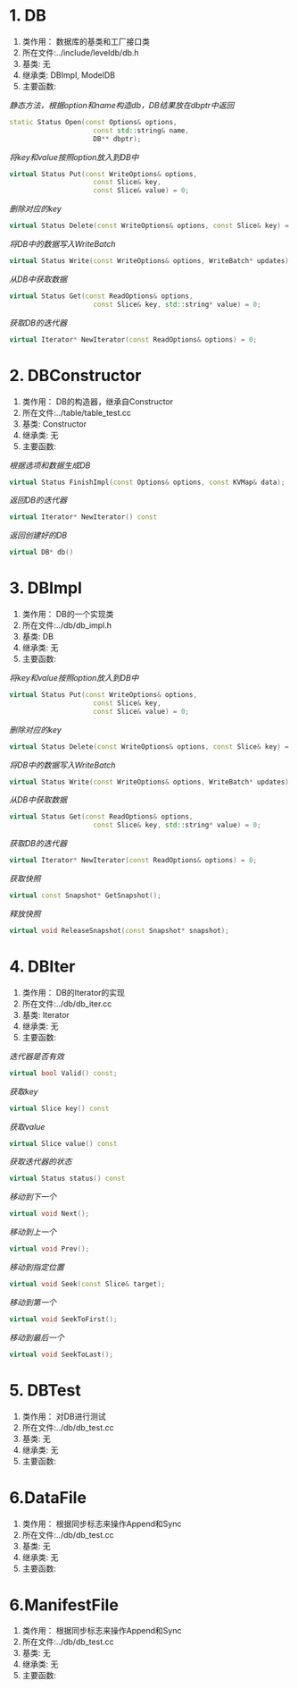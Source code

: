 
# 1. DB 
1. 类作用： 数据库的基类和工厂接口类
2. 所在文件:../include/leveldb/db.h
3. 基类: 无
4. 继承类: DBImpl, ModelDB
5. 主要函数:

*静态方法，根据option和name构造db，DB结果放在dbptr中返回*
```cpp
static Status Open(const Options& options,
                     const std::string& name,
                     DB** dbptr);
```

*将key和value按照option放入到DB中*
```cpp
virtual Status Put(const WriteOptions& options,
                     const Slice& key,
                     const Slice& value) = 0;
```

*删除对应的key*
```cpp
virtual Status Delete(const WriteOptions& options, const Slice& key) = 0;
```

*将DB中的数据写入WriteBatch*
```cpp
virtual Status Write(const WriteOptions& options, WriteBatch* updates) = 0;
```

*从DB中获取数据*
```cpp
virtual Status Get(const ReadOptions& options,
                     const Slice& key, std::string* value) = 0;
```

*获取DB的迭代器*
```cpp
virtual Iterator* NewIterator(const ReadOptions& options) = 0;
```

# 2. DBConstructor   
1. 类作用： DB的构造器，继承自Constructor
2. 所在文件:../table/table_test.cc
3. 基类: Constructor
4. 继承类: 无
5. 主要函数:

*根据选项和数据生成DB*
```cpp
virtual Status FinishImpl(const Options& options, const KVMap& data);
```
*返回DB的迭代器*
```cpp
virtual Iterator* NewIterator() const
```

*返回创建好的DB*
```cpp
virtual DB* db() 
```

# 3. DBImpl   
1. 类作用： DB的一个实现类
2. 所在文件:../db/db_impl.h
3. 基类: DB
4. 继承类: 无
5. 主要函数:

*将key和value按照option放入到DB中*
```cpp
virtual Status Put(const WriteOptions& options,
                     const Slice& key,
                     const Slice& value) = 0;
```

*删除对应的key*
```cpp
virtual Status Delete(const WriteOptions& options, const Slice& key) = 0;
```

*将DB中的数据写入WriteBatch*
```cpp
virtual Status Write(const WriteOptions& options, WriteBatch* updates) = 0;
```

*从DB中获取数据*
```cpp
virtual Status Get(const ReadOptions& options,
                     const Slice& key, std::string* value) = 0;
```

*获取DB的迭代器*
```cpp
virtual Iterator* NewIterator(const ReadOptions& options) = 0;
```

*获取快照*
```cpp
virtual const Snapshot* GetSnapshot();
```

*释放快照*
```cpp
virtual void ReleaseSnapshot(const Snapshot* snapshot);
```

# 4. DBIter   
1. 类作用： DB的Iterator的实现
2. 所在文件:../db/db_iter.cc
3. 基类: Iterator
4. 继承类: 无
5. 主要函数:

*迭代器是否有效*
```cpp
virtual bool Valid() const;
```
*获取key*
```cpp  
virtual Slice key() const 
```

*获取value*
```cpp
virtual Slice value() const 
```

*获取迭代器的状态*
```cpp
virtual Status status() const 
```
*移动到下一个*
```cpp
virtual void Next();
```
*移动到上一个*
```cpp
virtual void Prev();
```

*移动到指定位置*
```cpp
virtual void Seek(const Slice& target);
```
*移动到第一个*
```cpp
virtual void SeekToFirst();
```

*移动到最后一个*
```cpp
virtual void SeekToLast();
```

# 5. DBTest   
1. 类作用： 对DB进行测试
2. 所在文件:../db/db_test.cc
3. 基类: 无
4. 继承类: 无
5. 主要函数:

# 6.DataFile
1. 类作用： 根据同步标志来操作Append和Sync
2. 所在文件:../db/db_test.cc
3. 基类: 无
4. 继承类: 无
5. 主要函数:

# 6.ManifestFile
1. 类作用： 根据同步标志来操作Append和Sync
2. 所在文件:../db/db_test.cc
3. 基类: 无
4. 继承类: 无
5. 主要函数: